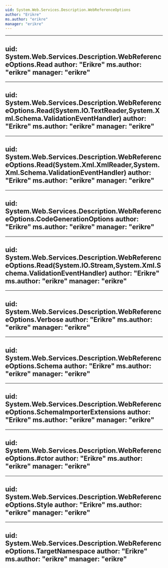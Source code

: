 ```yaml
---
uid: System.Web.Services.Description.WebReferenceOptions
author: "Erikre"
ms.author: "erikre"
manager: "erikre"
---
```


---
uid: System.Web.Services.Description.WebReferenceOptions.Read
author: "Erikre"
ms.author: "erikre"
manager: "erikre"
---

---
uid: System.Web.Services.Description.WebReferenceOptions.Read(System.IO.TextReader,System.Xml.Schema.ValidationEventHandler)
author: "Erikre"
ms.author: "erikre"
manager: "erikre"
---

---
uid: System.Web.Services.Description.WebReferenceOptions.Read(System.Xml.XmlReader,System.Xml.Schema.ValidationEventHandler)
author: "Erikre"
ms.author: "erikre"
manager: "erikre"
---

---
uid: System.Web.Services.Description.WebReferenceOptions.CodeGenerationOptions
author: "Erikre"
ms.author: "erikre"
manager: "erikre"
---

---
uid: System.Web.Services.Description.WebReferenceOptions.Read(System.IO.Stream,System.Xml.Schema.ValidationEventHandler)
author: "Erikre"
ms.author: "erikre"
manager: "erikre"
---

---
uid: System.Web.Services.Description.WebReferenceOptions.Verbose
author: "Erikre"
ms.author: "erikre"
manager: "erikre"
---

---
uid: System.Web.Services.Description.WebReferenceOptions.Schema
author: "Erikre"
ms.author: "erikre"
manager: "erikre"
---

---
uid: System.Web.Services.Description.WebReferenceOptions.SchemaImporterExtensions
author: "Erikre"
ms.author: "erikre"
manager: "erikre"
---

---
uid: System.Web.Services.Description.WebReferenceOptions.#ctor
author: "Erikre"
ms.author: "erikre"
manager: "erikre"
---

---
uid: System.Web.Services.Description.WebReferenceOptions.Style
author: "Erikre"
ms.author: "erikre"
manager: "erikre"
---

---
uid: System.Web.Services.Description.WebReferenceOptions.TargetNamespace
author: "Erikre"
ms.author: "erikre"
manager: "erikre"
---
